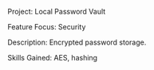 Project: Local Password Vault

Feature Focus: Security 

Description: Encrypted password storage. 

Skills Gained: AES, hashing 